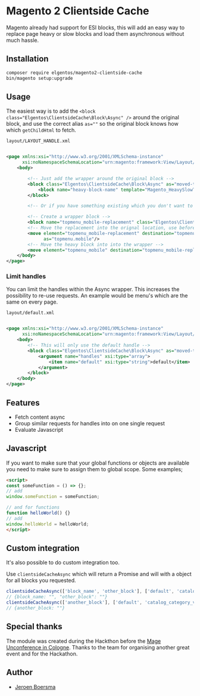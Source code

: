 # Magento 2 Clientside Cache
Magento already had support for ESI blocks, this will add an easy way to replace page heavy or slow blocks and
load them asynchronous without much hassle.

## Installation
```bash
composer require elgentos/magento2-clientside-cache
bin/magento setup:upgrade
```

## Usage
The easiest way is to add the `<block class="Elgentos\ClientsideCache\Block\Async" />`
around the original block, and use the correct alias `as=""` so the original block knows how which `getChildHtml` to fetch.

`layout/LAYOUT_HANDLE.xml`
```xml

<page xmlns:xsi="http://www.w3.org/2001/XMLSchema-instance"
      xsi:noNamespaceSchemaLocation="urn:magento:framework:View/Layout/etc/page_configuration.xsd">
    <body>

        <!-- Just add the wrapper around the original block -->
        <block class="Elgentos\ClientsideCache\Block\Async" as="moved-the-alias-name-to-here">
            <block name="heavy-block-name" template="Magento_HeavySlowThingy::path/to/file.phtml"/>
        </block>

        <!-- Or if you have something existing which you don't want to touch or can the original XML -->

        <!-- Create a wrapper block -->
        <block name="topmenu_mobile-replacement" class="Elgentos\ClientsideCache\Block\Async"/>
        <!-- Move the replacement into the orignal location, use before original block name when working with containers or as when working with blocks -->
        <move element="topmenu_mobile-replacement" destination="topmenu_generic" before="topmenu_mobile"
              as="topmenu.mobile"/>
        <!-- Move the heavy block into into the wrapper -->
        <move element="topmenu_mobile" destination="topmenu_mobile-replacement"/>
    </body>
</page>
```

### Limit handles
You can limit the handles within the Async wrapper. This increases the possibility to re-use requests.
An example would be menu's which are the same on every page.

`layout/default.xml`
```xml

<page xmlns:xsi="http://www.w3.org/2001/XMLSchema-instance"
      xsi:noNamespaceSchemaLocation="urn:magento:framework:View/Layout/etc/page_configuration.xsd">
    <body>
        <!-- This will only use the default handle -->
        <block class="Elgentos\ClientsideCache\Block\Async" as="moved-the-alias-name-to-here">
            <argument name="handles" xsi:type="array">
                <item name="default" xsi:type="string">default</item>
            </argument>
        </block>
    </body>
</page>
```

## Features
- Fetch content async
- Group similar requests for handles into on one single request
- Evaluate Javascript

## Javascript
If you want to make sure that your global functions or objects are available you need to make sure to assign them to global scope.
Some examples;

```html
<script>
const someFunction = () => {};
// add
window.someFunction = someFunction;

// and for functions
function helloWorld() {}
// add
window.helloWorld = helloWorld;
</script>
```

## Custom integration
It's also possible to do custom integration too.

Use `clientsideCacheAsync` which will return a Promise and will with a object for all blocks you requested.
```javascript
clientsideCacheAsync(['block_name', 'other_block'], ['default', 'catalog_category_view']).then(results => console.log(results))
// {block_name: "", "other_block": ""}
clientsideCacheAsync(['another_block'], ['default', 'catalog_category_view']).then(results => console.log(results))
// {another_block: ""}
```

## Special thanks
The module was created during the Hackthon before the [Mage Unconference in Cologne](https://www.mageunconference.org/).
Thanks to the team for organising another great event and for the Hackathon.

## Author
- [Jeroen Boersma](https://github.com/JeroenBoersma)